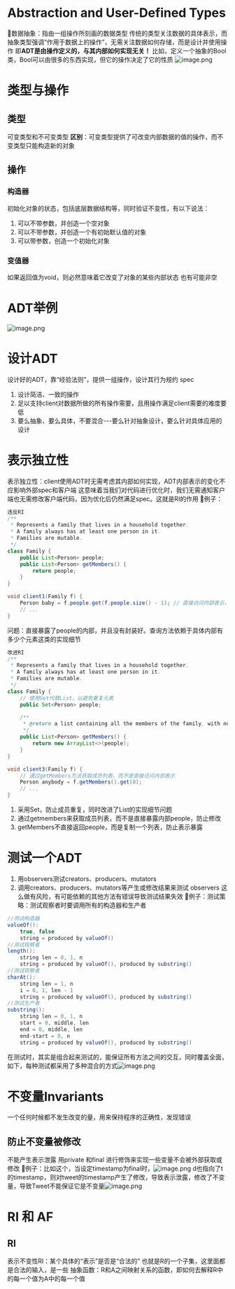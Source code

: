 # Abstraction and User-Defined Types
📕数据抽象：指由一组操作所刻画的数据类型
传统的类型关注数据的具体表示，而抽象类型强调“作用于数据上的操作”，无需关注数据如何存储，而是设计并使用操作
即**ADT是由操作定义的，与其内部如何实现无关！**
比如，定义一个抽象的Bool类，Bool可以由很多的东西实现，但它的操作决定了它的性质
![image.png](https://s2.loli.net/2024/05/27/cG5dP7om1JSClVT.png)
# 类型与操作
## 类型
可变类型和不可变类型
**区别**：可变类型提供了可改变内部数据的值的操作，而不变类型只能构造新的对象
## 操作
### 构造器
初始化对象的状态，包括底层数据结构等，同时验证不变性，有以下说法：
1. 可以不带参数，并创造一个空对象
2. 可以不带参数，并创造一个有初始默认值的对象
3. 可以带参数，创造一个初始化对象
### 变值器
如果返回值为void，则必然意味着它改变了对象的某些内部状态
也有可能非空
# ADT举例
![image.png](https://s2.loli.net/2024/05/27/Lxfc6sNFXORrZMC.png)
# 设计ADT
设计好的ADT，靠“经验法则”，提供一组操作，设计其行为规约 spec
1. 设计简洁、一致的操作
2. 足以支持client对数据所做的所有操作需要，且用操作满足client需要的难度要低
3. 要么抽象、要么具体，不要混合---要么针对抽象设计，要么针对具体应用的设计
# 表示独立性
表示独立性：client使用ADT时无需考虑其内部如何实现，ADT内部表示的变化不应影响外部spec和客户端
这意味着当我们对代码进行优化时，我们无需通知客户端也无需修改客户端代码，因为优化后仍然满足spec。这就是RI的作用
🌰例子：
```Java
违反RI
/**
 * Represents a family that lives in a household together.
 * A family always has at least one person in it.
 * Families are mutable.
 */
class Family {
    public List<Person> people;
    public List<Person> getMembers() {
        return people;
    }
}

void client1(Family f) {
    Person baby = f.people.get(f.people.size() - 1); // 直接访问内部表示，违反封装
    // ...
}
```
问题：直接暴露了people的内部，并且没有封装好。查询方法依赖于具体内部有多少个元素这类的实现细节
```Java
改进RI
/**
 * Represents a family that lives in a household together.
 * A family always has at least one person in it.
 * Families are mutable.
 */
class Family {
    // 使用Set代替List，以避免重复元素
    public Set<Person> people;

    /**
     * @return a list containing all the members of the family, with no duplicates.
     */
    public List<Person> getMembers() {
        return new ArrayList<>(people);
    }
}

void client3(Family f) {
    // 通过getMembers方法获取成员列表，而不是直接访问内部表示
    Person anybody = f.getMembers().get(0); 
    // ...
}
```
1. 采用Set，防止成员重复，同时改进了List的实现细节问题
2. 通过getmembers来获取成员列表，而不是直接暴露内部people，防止修改
3. getMembers不直接返回people，而是复制一个列表，防止表示暴露
# 测试一个ADT
1. 用observers测试creators、producers、mutators
2. 调用creators、producers、mutators等产生或修改结果来测试 observers
这么做有风险，有可能依赖的其他方法有错误导致测试结果失效
🌰例子：测试策略：测试观察者时要调用所有的构造器和生产者
```java
//测试构造器
valueOf():
	true, false
	string = produced by valueOf()
//测试观察者
length():
	string len = 0, 1, n
	string = produced by valueOf(), produced by substring()
//测试观察者
charAt():
	string len = 1, n
	i = 0, 1, len - 1
	string = produced by valueOf(), produced by substring()
//测试生产者
substring():
	string len = 0, 1, n
	start = 0, middle, len
	end = 0, middle, len
	end-start = 0, n
	string = produced by valueOf(), produced by substring()
```
在测试时，其实是组合起来测试的，能保证所有方法之间的交互，同时覆盖全面，如下，每种测试都采用了多种混合的方式![image.png](https://s2.loli.net/2024/05/28/HLDR9IFbWtXwvuT.png)
# 不变量Invariants
一个任何时候都不发生改变的量，用来保持程序的正确性，发现错误
## 防止不变量被修改
不能产生表示泄露
用private 和final 进行修饰来实现一些变量不会被外部获取或修改
🌰例子：比如这个，当设定timestamp为final时，![image.png](https://s2.loli.net/2024/05/28/Z9BshOIbWmlJAXF.png)
d也指向了t的timestamp，则对tweet的timestamp产生了修改，导致表示泄露，修改了不变量，导致Tweet不能保证它是不变量![image.png](https://s2.loli.net/2024/05/28/DdqjAX8PCyt7KU1.png)
# RI 和 AF
## RI
表示不变性RI：某个具体的“表示”是否是“合法的”
也就是R的一个子集，这里面都是合法的输入，是一些
抽象函数：R和A之间映射关系的函数，即如何去解释R中的每一个值为A中的每一个值